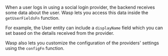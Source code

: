 When a user logs in using a social login provider, the backend receives some data about the user.
Wasp lets you access this data inside the `getUserFieldsFn` function.

For example, the User entity can include a `displayName` field which you can set based on the details received from the provider.

Wasp also lets you customize the configuration of the providers' settings using the `configFn` function.
